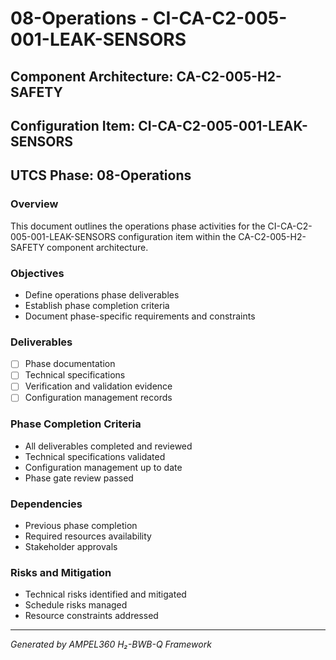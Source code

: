 # 08-Operations - CI-CA-C2-005-001-LEAK-SENSORS

## Component Architecture: CA-C2-005-H2-SAFETY
## Configuration Item: CI-CA-C2-005-001-LEAK-SENSORS
## UTCS Phase: 08-Operations

### Overview
This document outlines the operations phase activities for the CI-CA-C2-005-001-LEAK-SENSORS configuration item within the CA-C2-005-H2-SAFETY component architecture.

### Objectives
- Define operations phase deliverables
- Establish phase completion criteria
- Document phase-specific requirements and constraints

### Deliverables
- [ ] Phase documentation
- [ ] Technical specifications
- [ ] Verification and validation evidence
- [ ] Configuration management records

### Phase Completion Criteria
- All deliverables completed and reviewed
- Technical specifications validated
- Configuration management up to date
- Phase gate review passed

### Dependencies
- Previous phase completion
- Required resources availability
- Stakeholder approvals

### Risks and Mitigation
- Technical risks identified and mitigated
- Schedule risks managed
- Resource constraints addressed

---
*Generated by AMPEL360 H₂-BWB-Q Framework*
